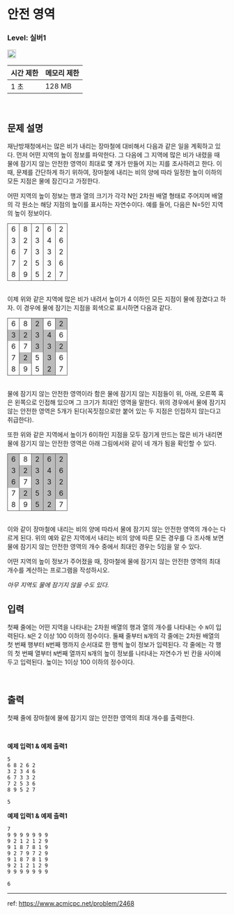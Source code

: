 # 안전 영역

### Level: 실버1

<img src="https://d2gd6pc034wcta.cloudfront.net/tier/10.svg" style="width: 20px" />

<br>

| 시간 제한 | 메모리 제한 |
| -------- | ---------- |
| 1 초 | 128 MB |

<br>

## 문제 설명

재난방재청에서는 많은 비가 내리는 장마철에 대비해서 다음과 같은 일을 계획하고 있다. 먼저 어떤 지역의 높이 정보를 파악한다. 그 다음에 그 지역에 많은 비가 내렸을 때 물에 잠기지 않는 안전한 영역이 최대로 몇 개가 만들어 지는 지를 조사하려고 한다. 이때, 문제를 간단하게 하기 위하여, 장마철에 내리는 비의 양에 따라 일정한 높이 이하의 모든 지점은 물에 잠긴다고 가정한다.

어떤 지역의 높이 정보는 행과 열의 크기가 각각 N인 2차원 배열 형태로 주어지며 배열의 각 원소는 해당 지점의 높이를 표시하는 자연수이다. 예를 들어, 다음은 N=5인 지역의 높이 정보이다.

<table style="margin: 0 auto">
	<tbody style="border: 1px solid rgb(82, 82, 82)">
		<tr>
			<td style="border-right: 1px solid rgb(82, 82, 82)">6</td>
			<td style="border-right: 1px solid rgb(82, 82, 82)">8</td>
			<td style="border-right: 1px solid rgb(82, 82, 82)">2</td>
			<td style="border-right: 1px solid rgb(82, 82, 82)">6</td>
			<td>2</td>
		</tr>
		<tr>
			<td style="border-right: 1px solid rgb(82, 82, 82)">3</td>
			<td style="border-right: 1px solid rgb(82, 82, 82)">2</td>
			<td style="border-right: 1px solid rgb(82, 82, 82)">3</td>
			<td style="border-right: 1px solid rgb(82, 82, 82)">4</td>
			<td>6</td>
		</tr>
		<tr>
			<td style="border-right: 1px solid rgb(82, 82, 82)">6</td>
			<td style="border-right: 1px solid rgb(82, 82, 82)">7</td>
			<td style="border-right: 1px solid rgb(82, 82, 82)">3</td>
			<td style="border-right: 1px solid rgb(82, 82, 82)">3</td>
			<td>2</td>
		</tr>
		<tr>
			<td style="border-right: 1px solid rgb(82, 82, 82)">7</td>
			<td style="border-right: 1px solid rgb(82, 82, 82)">2</td>
			<td style="border-right: 1px solid rgb(82, 82, 82)">5</td>
			<td style="border-right: 1px solid rgb(82, 82, 82)">3</td>
			<td>6</td>
		</tr>
		<tr>
			<td style="border-right: 1px solid rgb(82, 82, 82)">8</td>
			<td style="border-right: 1px solid rgb(82, 82, 82)">9</td>
			<td style="border-right: 1px solid rgb(82, 82, 82)">5</td>
			<td style="border-right: 1px solid rgb(82, 82, 82)">2</td>
			<td>7</td>
		</tr>
	</tbody>
</table>

<br>

이제 위와 같은 지역에 많은 비가 내려서 높이가 4 이하인 모든 지점이 물에 잠겼다고 하자. 이 경우에 물에 잠기는 지점을 회색으로 표시하면 다음과 같다.

<table style="margin: 0 auto">
	<tbody style="border: 1px solid rgb(82, 82, 82)">
		<tr>
			<td style="border-right: 1px solid rgb(82, 82, 82)">6</td>
			<td style="border-right: 1px solid rgb(82, 82, 82)">8</td>
			<td style="border-right: 1px solid rgb(82, 82, 82); background: #BBBBBB">2</td>
			<td style="border-right: 1px solid rgb(82, 82, 82)">6</td>
			<td style="background: #BBBBBB">2</td>
		</tr>
		<tr>
			<td style="border-right: 1px solid rgb(82, 82, 82); background: #BBBBBB">3</td>
			<td style="border-right: 1px solid rgb(82, 82, 82); background: #BBBBBB">2</td>
			<td style="border-right: 1px solid rgb(82, 82, 82); background: #BBBBBB">3</td>
			<td style="border-right: 1px solid rgb(82, 82, 82); background: #BBBBBB">4</td>
			<td>6</td>
		</tr>
		<tr>
			<td style="border-right: 1px solid rgb(82, 82, 82)">6</td>
			<td style="border-right: 1px solid rgb(82, 82, 82)">7</td>
			<td style="border-right: 1px solid rgb(82, 82, 82); background: #BBBBBB">3</td>
			<td style="border-right: 1px solid rgb(82, 82, 82); background: #BBBBBB">3</td>
			<td style="background: #BBBBBB">2</td>
		</tr>
		<tr>
			<td style="border-right: 1px solid rgb(82, 82, 82)">7</td>
			<td style="border-right: 1px solid rgb(82, 82, 82); background: #BBBBBB">2</td>
			<td style="border-right: 1px solid rgb(82, 82, 82)">5</td>
			<td style="border-right: 1px solid rgb(82, 82, 82); background: #BBBBBB">3</td>
			<td>6</td>
		</tr>
		<tr>
			<td style="border-right: 1px solid rgb(82, 82, 82)">8</td>
			<td style="border-right: 1px solid rgb(82, 82, 82)">9</td>
			<td style="border-right: 1px solid rgb(82, 82, 82)">5</td>
			<td style="border-right: 1px solid rgb(82, 82, 82); background: #BBBBBB">2</td>
			<td>7</td>
		</tr>
	</tbody>
</table>

<br>

물에 잠기지 않는 안전한 영역이라 함은 물에 잠기지 않는 지점들이 위, 아래, 오른쪽 혹은 왼쪽으로 인접해 있으며 그 크기가 최대인 영역을 말한다. 위의 경우에서 물에 잠기지 않는 안전한 영역은 5개가 된다(꼭짓점으로만 붙어 있는 두 지점은 인접하지 않는다고 취급한다).

또한 위와 같은 지역에서 높이가 6이하인 지점을 모두 잠기게 만드는 많은 비가 내리면 물에 잠기지 않는 안전한 영역은 아래 그림에서와 같이 네 개가 됨을 확인할 수 있다.

<table style="margin: 0 auto">
	<tbody style="border: 1px solid rgb(82, 82, 82)">
		<tr>
			<td style="border-right: 1px solid rgb(82, 82, 82); background: #BBBBBB">6</td>
			<td style="border-right: 1px solid rgb(82, 82, 82)">8</td>
			<td style="border-right: 1px solid rgb(82, 82, 82); background: #BBBBBB">2</td>
			<td style="border-right: 1px solid rgb(82, 82, 82); background: #BBBBBB">6</td>
			<td style="background: #BBBBBB">2</td>
		</tr>
		<tr>
			<td style="border-right: 1px solid rgb(82, 82, 82); background: #BBBBBB">3</td>
			<td style="border-right: 1px solid rgb(82, 82, 82); background: #BBBBBB">2</td>
			<td style="border-right: 1px solid rgb(82, 82, 82); background: #BBBBBB">3</td>
			<td style="border-right: 1px solid rgb(82, 82, 82); background: #BBBBBB">4</td>
			<td style="background: #BBBBBB">6</td>
		</tr>
		<tr>
			<td style="border-right: 1px solid rgb(82, 82, 82); background: #BBBBBB">6</td>
			<td style="border-right: 1px solid rgb(82, 82, 82)">7</td>
			<td style="border-right: 1px solid rgb(82, 82, 82); background: #BBBBBB">3</td>
			<td style="border-right: 1px solid rgb(82, 82, 82); background: #BBBBBB">3</td>
			<td style="background: #BBBBBB">2</td>
		</tr>
		<tr>
			<td style="border-right: 1px solid rgb(82, 82, 82)">7</td>
			<td style="border-right: 1px solid rgb(82, 82, 82); background: #BBBBBB">2</td>
			<td style="border-right: 1px solid rgb(82, 82, 82); background: #BBBBBB">5</td>
			<td style="border-right: 1px solid rgb(82, 82, 82); background: #BBBBBB">3</td>
			<td style="background: #BBBBBB">6</td>
		</tr>
		<tr>
			<td style="border-right: 1px solid rgb(82, 82, 82)">8</td>
			<td style="border-right: 1px solid rgb(82, 82, 82)">9</td>
			<td style="border-right: 1px solid rgb(82, 82, 82); background: #BBBBBB">5</td>
			<td style="border-right: 1px solid rgb(82, 82, 82); background: #BBBBBB">2</td>
			<td>7</td>
		</tr>
	</tbody>
</table>

<br>

이와 같이 장마철에 내리는 비의 양에 따라서 물에 잠기지 않는 안전한 영역의 개수는 다르게 된다. 위의 예와 같은 지역에서 내리는 비의 양에 따른 모든 경우를 다 조사해 보면 물에 잠기지 않는 안전한 영역의 개수 중에서 최대인 경우는 5임을 알 수 있다.

어떤 지역의 높이 정보가 주어졌을 때, 장마철에 물에 잠기지 않는 안전한 영역의 최대 개수를 계산하는 프로그램을 작성하시오.

_아무 지역도 물에 잠기지 않을 수도 있다._

## 입력

첫째 줄에는 어떤 지역을 나타내는 2차원 배열의 행과 열의 개수를 나타내는 수 `N`이 입력된다. `N`은 2 이상 100 이하의 정수이다. 둘째 줄부터 `N`개의 각 줄에는 2차원 배열의 첫 번째 행부터 `N`번째 행까지 순서대로 한 행씩 높이 정보가 입력된다. 각 줄에는 각 행의 첫 번째 열부터 `N`번째 열까지 `N`개의 높이 정보를 나타내는 자연수가 빈 칸을 사이에 두고 입력된다. 높이는 1이상 100 이하의 정수이다.

<br>

## 출력

첫째 줄에 장마철에 물에 잠기지 않는 안전한 영역의 최대 개수를 출력한다.

<br>

**예제 입력1 & 예제 출력1**

```
5
6 8 2 6 2
3 2 3 4 6
6 7 3 3 2
7 2 5 3 6
8 9 5 2 7

```

```
5

```

**예제 입력1 & 예제 출력1**

```
7
9 9 9 9 9 9 9
9 2 1 2 1 2 9
9 1 8 7 8 1 9
9 2 7 9 7 2 9
9 1 8 7 8 1 9
9 2 1 2 1 2 9
9 9 9 9 9 9 9

```

```
6

```

---

ref: https://www.acmicpc.net/problem/2468
